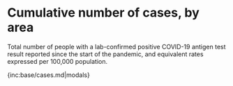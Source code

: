 # Cumulative number of cases, by area 

Total number of people with a lab-confirmed positive COVID-19 antigen test result reported since the start of the pandemic, and equivalent rates expressed per 100,000 population.

{inc:base/cases.md|modals}